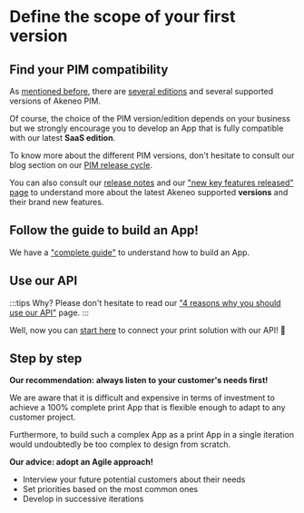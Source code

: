 # Define the scope of your first version

## Find your PIM compatibility

As [mentioned before](step2-understand-akeneo-pim.html), there are [several editions](https://www.akeneo.com/compare-editions/) and several supported versions of Akeneo PIM.

Of course, the choice of the PIM version/edition depends on your business but we strongly encourage you to develop an App that is fully compatible with our latest **SaaS edition**.

To know more about the different PIM versions, don't hesitate to consult our blog section on our [PIM release cycle](https://www.akeneo.com/blog/akeneo-introduces-a-simpler-product-release-cycle/).

You can also consult our [release notes](https://www.akeneo.com/release-notes/) and our ["new key features released" page](https://help.akeneo.com/pim/serenity/whats-new.html) to understand more about the latest Akeneo supported **versions** and their brand new features.

## Follow the guide to build an App!

We have a ["complete guide"](https://api.akeneo.com/apps/introduction.html) to understand how to build an App.

## Use our API

:::tips
Why?
Please don't hesitate to read our ["4 reasons why you should use our API"](https://api.akeneo.com/documentation/why-the-api.html#4-reasons-why-you-should-use-our-api) page.
:::

Well, now you can [start here](https://api.akeneo.com/documentation/introduction.html) to connect your print solution with our API! 🚀

## Step by step

**Our recommendation: always listen to your customer's needs first!**

We are aware that it is difficult and expensive in terms of investment to achieve a 100% complete print App that is flexible enough to adapt to any customer project.

Furthermore, to build such a complex App as a print App in a single iteration would undoubtedly be too complex to design from scratch.

**Our advice: adopt an Agile approach!**

* Interview your future potential customers about their needs
* Set priorities based on the most common ones
* Develop in successive iterations

